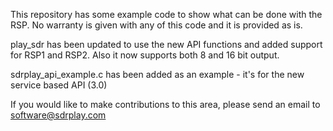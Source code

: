 This repository has some example code to show what can be done with
the RSP. No warranty is given with any of this code and it is
provided as is.

play_sdr has been updated to use the new API functions and added support
for RSP1 and RSP2. Also it now supports both 8 and 16 bit output.

sdrplay_api_example.c has been added as an example - it's for the new
service based API (3.0)

If you would like to make contributions to this area, please send an
email to software@sdrplay.com

